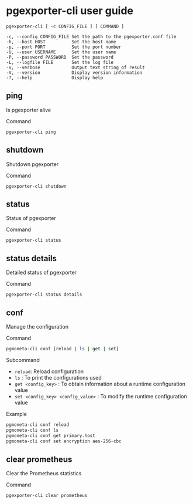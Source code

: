 # pgexporter-cli user guide

```
pgexporter-cli [ -c CONFIG_FILE ] [ COMMAND ]

-c, --config CONFIG_FILE Set the path to the pgexporter.conf file
-h, --host HOST          Set the host name
-p, --port PORT          Set the port number
-U, --user USERNAME      Set the user name
-P, --password PASSWORD  Set the password
-L, --logfile FILE       Set the log file
-v, --verbose            Output text string of result
-V, --version            Display version information
-?, --help               Display help
```

## ping
Is pgexporter alive

Command

```
pgexporter-cli ping
```

## shutdown
Shutdown pgexporter

Command

```
pgexporter-cli shutdown
```

## status
Status of pgexporter

Command

```
pgexporter-cli status
```

## status details
Detailed status of pgexporter

Command

```
pgexporter-cli status details
```

## conf

Manage the configuration

Command

``` sh
pgmoneta-cli conf [reload | ls | get | set]
```

Subcommand

- `reload`: Reload configuration
- `ls` : To print the configurations used
- `get <config_key>` : To obtain information about a runtime configuration value
- `set <config_key> <config_value>` : To modify the runtime configuration value

Example

``` sh
pgmoneta-cli conf reload
pgmoneta-cli conf ls
pgmoneta-cli conf get primary.host
pgmoneta-cli conf set encryption aes-256-cbc
```

## clear prometheus
Clear the Prometheus statistics

Command

```
pgexporter-cli clear prometheus
```
